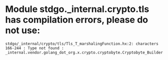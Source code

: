 # Module stdgo._internal.crypto.tls has compilation errors, please do not use:
```
stdgo/_internal/crypto/tls/Tls_T_marshalingFunction.hx:2: characters 166-244 : Type not found : _internal.vendor.golang_dot_org.x.crypto.cryptobyte.Cryptobyte_Builder

```

